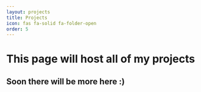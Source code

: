 ```yaml
---
layout: projects
title: Projects
icon: fas fa-solid fa-folder-open
order: 5
---
```


# This page will host all of my projects
## Soon there will be more here :)

